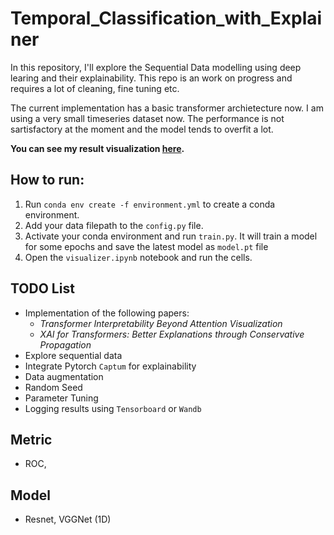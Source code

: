 # Temporal_Classification_with_Explainer
In this repository, I'll explore the Sequential Data modelling using deep learing and their explainability. This repo is an work on progress and requires a lot of cleaning, fine tuning etc. 

The current implementation has a basic transformer archietecture now. I am using a very small timeseries dataset now. The performance is not sartisfactory at the moment and the model tends to overfit a lot.  

**You can see my result visualization [here](https://wandb.ai/tahsin/Accelerometer%20Project/).**

## How to run:
1. Run `conda env create -f environment.yml` to create a conda environment.
2. Add your data filepath to the `config.py` file. 
3. Activate your conda environment and run `train.py`. It will train a model for some epochs and save the latest model as `model.pt` file
4. Open the `visualizer.ipynb` notebook and run the cells.

## TODO List
- Implementation of the following papers:
  - *Transformer Interpretability Beyond Attention Visualization*
  - *XAI for Transformers: Better Explanations through Conservative Propagation*
- Explore sequential data
- Integrate Pytorch `Captum` for explainability
- Data augmentation
- Random Seed
- Parameter Tuning
- Logging results using `Tensorboard` or `Wandb`

## Metric
- ROC, 

## Model
- Resnet, VGGNet (1D)